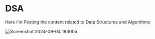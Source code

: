 # DSA
Here i'm Posting the content related to Data Structures and Algorithms

![Screenshot 2024-09-04 183005](https://github.com/user-attachments/assets/05f71ea9-89c8-4554-8e67-eb6972bc8015)
